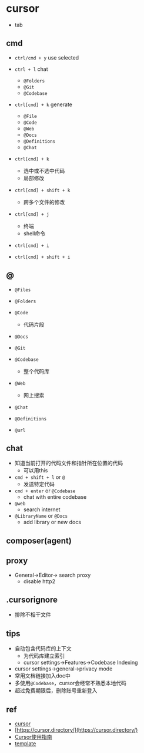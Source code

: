 
# cursor

+ tab

## cmd
+ `ctrl/cmd + y` use selected
+ `ctrl + l` chat
    + `@Folders`
    + `@Git`
    + `@Codebase`

+ `ctrl[cmd] + k` generate
    + `@File`
    + `@Code`
    + `@Web`
    + `@Docs`
    + `@Definitions`
    + `@Chat`

<!-- Composer -->
+ `ctrl[cmd] + k`
    + 选中或不选中代码
    + 局部修改
+ `ctrl[cmd] + shift + k`
    + 跨多个文件的修改
+ `ctrl[cmd] + j`
    + 终端
    + shell命令

+ `ctrl[cmd] + i`
+ `ctrl[cmd] + shift + i`

## @
+ `@Files`

+ `@Folders`

+ `@Code`
    + 代码片段

+ `@Docs`

+ `@Git`

+ `@Codebase`
    + 整个代码库

+ `@Web`
    + 网上搜索

+ `@Chat`

+ `@Definitions`

+ `@url`

## chat
+ 知道当前打开的代码文件和指针所在位置的代码
    + 可以用this
+ `cmd + shift + l` or `@`
    + 发送特定代码
+ `cmd + enter` or `@Codebase`
    + chat with entire codebase
+ `@web`
    + search internet
+ `@LibraryName` or `@Docs`
    + add library or new docs

## composer(agent)

## proxy
+ General->Editor-> search proxy
    + disable http2


## .cursorignore
+ 排除不相干文件

## tips
+ 自动包含代码库的上下文
    + 为代码库建立索引
    + cursor settings->Features->Codebase Indexing
+ cursor settings->general->privacy mode
+ 常用文档链接加入doc中
+ 多使用`@Codebase`，cursor会经常不熟悉本地代码
+ 超过免费期限后，删除账号重新登入

## ref
+ [cursor](https://jstoppa.com/posts/artificial-intelligence/fundamentals/code-smarter-not-harder-developing-with-cursor-and-claude-sonnet/post/)
+ [https://cursor.directory/](https://cursor.directory/)
+ [Cursor使用指南](https://zhuanlan.zhihu.com/p/11597402899)
+ [template](https://github.com/ansh/template-2/tree/main)